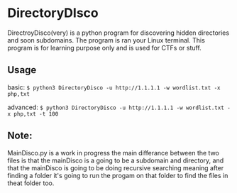 # DirectoryDIsco
DirectroyDisco(very) is a python program for discovering hidden directories and soon subdomains. The program is ran your Linux terminal. This program is for learning purpose only and is used for CTFs or stuff.


## Usage
basic:
`$ python3 DirectoryDisco -u http://1.1.1.1 -w wordlist.txt -x php,txt`

advanced:
`$ python3 DirectoryDisco -u http://1.1.1.1 -w wordlist.txt -x php,txt -t 100` 

## Note:
MainDisco.py is a work in progress the main differance between the two files is that the mainDisco is a going to be a subdomain and directory, and that the mainDisco is going to be doing recursive searching meaning after finding a folder it's going to run the progam on that folder to find the files in theat folder too.

